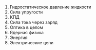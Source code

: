 1. Гидростатическое давление жидкости
2. Сила упругости
3. КПД
4. Сила тока через заряд
5. Оптика в целом
6. Ядерная физика
7. Энергия
8. Электрические цепи